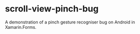 # scroll-view-pinch-bug
A demonstration of a pinch gesture recogniser bug on Android in Xamarin.Forms.
